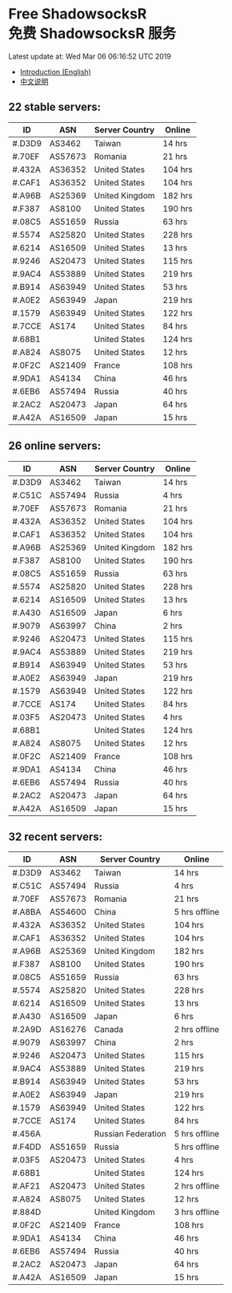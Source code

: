 # Free ShadowsocksR<br>免费 ShadowsocksR 服务

Latest update at: Wed Mar 06 06:16:52 UTC 2019

- [Introduction (English)](https://vision-network.readthedocs.io/en/latest/services/autossr.html)
- [中文说明](https://vision-network.readthedocs.io/zh_CN/latest/services/autossr.html)


## 22 stable servers:

| ID | ASN | Server Country | Online |
| ------ | ------ | ------ | ------ |
| #.D3D9 | AS3462 | Taiwan | 14 hrs |
| #.70EF | AS57673 | Romania | 21 hrs |
| #.432A | AS36352 | United States | 104 hrs |
| #.CAF1 | AS36352 | United States | 104 hrs |
| #.A96B | AS25369 | United Kingdom | 182 hrs |
| #.F387 | AS8100 | United States | 190 hrs |
| #.08C5 | AS51659 | Russia | 63 hrs |
| #.5574 | AS25820 | United States | 228 hrs |
| #.6214 | AS16509 | United States | 13 hrs |
| #.9246 | AS20473 | United States | 115 hrs |
| #.9AC4 | AS53889 | United States | 219 hrs |
| #.B914 | AS63949 | United States | 53 hrs |
| #.A0E2 | AS63949 | Japan | 219 hrs |
| #.1579 | AS63949 | United States | 122 hrs |
| #.7CCE | AS174 | United States | 84 hrs |
| #.68B1 |  | United States | 124 hrs |
| #.A824 | AS8075 | United States | 12 hrs |
| #.0F2C | AS21409 | France | 108 hrs |
| #.9DA1 | AS4134 | China | 46 hrs |
| #.6EB6 | AS57494 | Russia | 40 hrs |
| #.2AC2 | AS20473 | Japan | 64 hrs |
| #.A42A | AS16509 | Japan | 15 hrs |

## 26 online servers:

| ID | ASN | Server Country | Online |
| ------ | ------ | ------ | ------ |
| #.D3D9 | AS3462 | Taiwan | 14 hrs |
| #.C51C | AS57494 | Russia | 4 hrs |
| #.70EF | AS57673 | Romania | 21 hrs |
| #.432A | AS36352 | United States | 104 hrs |
| #.CAF1 | AS36352 | United States | 104 hrs |
| #.A96B | AS25369 | United Kingdom | 182 hrs |
| #.F387 | AS8100 | United States | 190 hrs |
| #.08C5 | AS51659 | Russia | 63 hrs |
| #.5574 | AS25820 | United States | 228 hrs |
| #.6214 | AS16509 | United States | 13 hrs |
| #.A430 | AS16509 | Japan | 6 hrs |
| #.9079 | AS63997 | China | 2 hrs |
| #.9246 | AS20473 | United States | 115 hrs |
| #.9AC4 | AS53889 | United States | 219 hrs |
| #.B914 | AS63949 | United States | 53 hrs |
| #.A0E2 | AS63949 | Japan | 219 hrs |
| #.1579 | AS63949 | United States | 122 hrs |
| #.7CCE | AS174 | United States | 84 hrs |
| #.03F5 | AS20473 | United States | 4 hrs |
| #.68B1 |  | United States | 124 hrs |
| #.A824 | AS8075 | United States | 12 hrs |
| #.0F2C | AS21409 | France | 108 hrs |
| #.9DA1 | AS4134 | China | 46 hrs |
| #.6EB6 | AS57494 | Russia | 40 hrs |
| #.2AC2 | AS20473 | Japan | 64 hrs |
| #.A42A | AS16509 | Japan | 15 hrs |

## 32 recent servers:

| ID | ASN | Server Country | Online |
| ------ | ------ | ------ | ------ |
| #.D3D9 | AS3462 | Taiwan | 14 hrs |
| #.C51C | AS57494 | Russia | 4 hrs |
| #.70EF | AS57673 | Romania | 21 hrs |
| #.A8BA | AS54600 | China | 5 hrs offline |
| #.432A | AS36352 | United States | 104 hrs |
| #.CAF1 | AS36352 | United States | 104 hrs |
| #.A96B | AS25369 | United Kingdom | 182 hrs |
| #.F387 | AS8100 | United States | 190 hrs |
| #.08C5 | AS51659 | Russia | 63 hrs |
| #.5574 | AS25820 | United States | 228 hrs |
| #.6214 | AS16509 | United States | 13 hrs |
| #.A430 | AS16509 | Japan | 6 hrs |
| #.2A9D | AS16276 | Canada | 2 hrs offline |
| #.9079 | AS63997 | China | 2 hrs |
| #.9246 | AS20473 | United States | 115 hrs |
| #.9AC4 | AS53889 | United States | 219 hrs |
| #.B914 | AS63949 | United States | 53 hrs |
| #.A0E2 | AS63949 | Japan | 219 hrs |
| #.1579 | AS63949 | United States | 122 hrs |
| #.7CCE | AS174 | United States | 84 hrs |
| #.456A |  | Russian Federation | 5 hrs offline |
| #.F4DD | AS51659 | Russia | 5 hrs offline |
| #.03F5 | AS20473 | United States | 4 hrs |
| #.68B1 |  | United States | 124 hrs |
| #.AF21 | AS20473 | United States | 2 hrs offline |
| #.A824 | AS8075 | United States | 12 hrs |
| #.884D |  | United Kingdom | 3 hrs offline |
| #.0F2C | AS21409 | France | 108 hrs |
| #.9DA1 | AS4134 | China | 46 hrs |
| #.6EB6 | AS57494 | Russia | 40 hrs |
| #.2AC2 | AS20473 | Japan | 64 hrs |
| #.A42A | AS16509 | Japan | 15 hrs |


